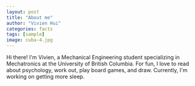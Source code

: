 ```yaml
---
layout: post
title: "About me"
author: "Vivien Hui"
categories: facts
tags: [sample]
image: cuba-4.jpg
---
```


Hi there! I'm Vivien, a Mechanical Engineering student specializing in Mechatronics at the University of British Columbia. For fun, I love to read about psychology, work out, play board games, and draw. Currently, I'm working on getting more sleep.
